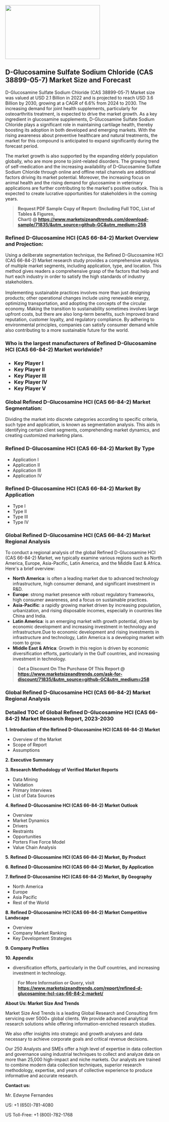 <p><img class="alignnone size-medium wp-image-20088" src="https://ffe5etoiles.com/wp-content/uploads/2024/12/MST1-300x171.png" alt="" width="300" height="171" /></p><h2>D-Glucosamine Sulfate Sodium Chloride (CAS 38899-05-7) Market Size and Forecast</h2> <p>D-Glucosamine Sulfate Sodium Chloride (CAS 38899-05-7) Market size was valued at USD 2.1 Billion in 2022 and is projected to reach USD 3.6 Billion by 2030, growing at a CAGR of 6.6% from 2024 to 2030. The increasing demand for joint health supplements, particularly for osteoarthritis treatment, is expected to drive the market growth. As a key ingredient in glucosamine supplements, D-Glucosamine Sulfate Sodium Chloride plays a significant role in maintaining cartilage health, thereby boosting its adoption in both developed and emerging markets. With the rising awareness about preventive healthcare and natural treatments, the market for this compound is anticipated to expand significantly during the forecast period.</p> <p>The market growth is also supported by the expanding elderly population globally, who are more prone to joint-related disorders. The growing trend of self-medication and the increasing availability of D-Glucosamine Sulfate Sodium Chloride through online and offline retail channels are additional factors driving its market potential. Moreover, the increasing focus on animal health and the rising demand for glucosamine in veterinary applications are further contributing to the market's positive outlook. This is expected to create lucrative opportunities for stakeholders in the coming years.</p> </p><blockquote id="" class=""><strong>Request PDF Sample Copy of Report: (Including Full TOC, List of Tables &amp; Figures, Chart)&nbsp;@&nbsp;<strong><a href="https://www.marketsizeandtrends.com/download-sample/71835/&utm_source=github-GC&utm_medium=258" target="_blank">https://www.marketsizeandtrends.com/download-sample/71835/&utm_source=github-GC&utm_medium=258</a></strong></strong></blockquote><h3 id="" class="">Refined D-Glucosamine HCl (CAS 66-84-2) Market&nbsp;Overview and Projection:</h3><p id="" class="">Using a deliberate segmentation technique, the Refined D-Glucosamine HCl (CAS 66-84-2) Market research study provides a comprehensive analysis of multiple market segments, including application, type, and location. This method gives readers a comprehensive grasp of the factors that help and hurt each industry in order to satisfy the high standards of industry stakeholders. <br /> <br />Implementing sustainable practices involves more than just designing products; other operational changes include using renewable energy, optimizing transportation, and adopting the concepts of the circular economy. Making the transition to sustainability sometimes involves large upfront costs, but there are also long-term benefits, such improved brand reputation, customer loyalty, and regulatory compliance. By adhering to environmental principles, companies can satisfy consumer demand while also contributing to a more sustainable future for the world.</p><h3 id="" class="">Who is the largest manufacturers of&nbsp;Refined D-Glucosamine HCl (CAS 66-84-2) Market worldwide?</h3><h3 class=""><p><ul><li>Key Player I </li><li> Key Player II </li><li> Key Player III </li><li> Key Player IV </li><li> Key Player V</li></ul></p></h3><h3 id="" class="">Global&nbsp;Refined D-Glucosamine HCl (CAS 66-84-2) Market Segmentation:</h3><p id="" class="">Dividing the market into discrete categories according to specific criteria, such type and application, is known as segmentation analysis. This aids in identifying certain client segments, comprehending market dynamics, and creating customized marketing plans.</p><h3 id="" class="">Refined D-Glucosamine HCl (CAS 66-84-2) Market&nbsp;By Type</h3><p><p><ul><li>Application I </li><li> Application II </li><li> Application III </li><li> Application IV</p></li></ul></p></p><h3 id="" class="">Refined D-Glucosamine HCl (CAS 66-84-2) Market&nbsp;By Application</h3><p class=""><p><ul><li>Type I </li><li> Type II </li><li> Type III </li><li> Type IV</li></ul></p></p><h3 id="" class="">Global Refined D-Glucosamine HCl (CAS 66-84-2) Market Regional Analysis</h3><p id="" class="">To conduct a regional analysis of the global Refined D-Glucosamine HCl (CAS 66-84-2) Market, we typically examine various regions such as North America, Europe, Asia-Pacific, Latin America, and the Middle East &amp; Africa. Here's a brief overview:</p><ul><li><strong>North America</strong>: is often a leading market due to advanced technology infrastructure, high consumer demand, and significant investment in R&amp;D.</li><li><strong>Europe</strong>: strong market presence with robust regulatory frameworks, high consumer awareness, and a focus on sustainable practices.</li><li><strong>Asia-Pacific</strong>: a rapidly growing market driven by increasing population, urbanization, and rising disposable incomes, especially in countries like China and India.</li><li><strong>Latin America</strong>: is an emerging market with growth potential, driven by economic development and increasing investment in technology and infrastructure.Due to economic development and rising investments in infrastructure and technology, Latin America is a developing market with room to grow.</li><li><strong>Middle East &amp; Africa</strong>: Growth in this region is driven by economic diversification efforts, particularly in the Gulf countries, and increasing investment in technology.</li></ul><blockquote id="" class=""><strong>Get a Discount On The Purchase Of This Report @ <strong><a href="https://www.marketsizeandtrends.com/ask-for-discount/71835/&utm_source=github-GC&utm_medium=258" target="_blank">https://www.marketsizeandtrends.com/ask-for-discount/71835/&utm_source=github-GC&utm_medium=258</a></strong></strong></blockquote><h3 id="" class="">Global Refined D-Glucosamine HCl (CAS 66-84-2) Market Regional Analysis</h3><h3 id="" class="">Detailed TOC of Global Refined D-Glucosamine HCl (CAS 66-84-2) Market Research Report, 2023-2030</h3><p id="" class=""><strong>1. Introduction of the Refined D-Glucosamine HCl (CAS 66-84-2) Market</strong></p><ul><li>Overview of the Market</li><li>Scope of Report</li><li>Assumptions</li></ul><p id="" class=""><strong>2. Executive Summary</strong></p><p id="" class=""><strong>3. Research Methodology of Verified Market Reports</strong></p><ul><li>Data Mining</li><li>Validation</li><li>Primary Interviews</li><li>List of Data Sources</li></ul><p id="" class=""><strong>4. Refined D-Glucosamine HCl (CAS 66-84-2) Market Outlook</strong></p><ul><li>Overview</li><li>Market Dynamics</li><li>Drivers</li><li>Restraints</li><li>Opportunities</li><li>Porters Five Force Model</li><li>Value Chain Analysis</li></ul><p id="" class=""><strong>5. Refined D-Glucosamine HCl (CAS 66-84-2) Market, By Product</strong></p><p id="" class=""><strong>6. Refined D-Glucosamine HCl (CAS 66-84-2) Market, By Application</strong></p><p id="" class=""><strong>7. Refined D-Glucosamine HCl (CAS 66-84-2) Market, By Geography</strong></p><ul><li>North America</li><li>Europe</li><li>Asia Pacific</li><li>Rest of the World</li></ul><p id="" class=""><strong>8. Refined D-Glucosamine HCl (CAS 66-84-2) Market Competitive Landscape</strong></p><ul><li>Overview</li><li>Company Market Ranking</li><li>Key Development Strategies</li></ul><p id="" class=""><strong>9. Company Profiles</strong></p><p id="" class=""><strong>10. Appendix</strong></p><ul><li>diversification efforts, particularly in the Gulf countries, and increasing investment in technology.</li></ul><blockquote id="" class=""><strong>For More Information or Query, visit <strong><strong><a href="https://www.marketsizeandtrends.com/report/refined-d-glucosamine-hcl-cas-66-84-2-market/" target="_blank">https://www.marketsizeandtrends.com/report/refined-d-glucosamine-hcl-cas-66-84-2-market/</a></strong></strong></strong></blockquote><p id="" class=""><strong>About Us: Market Size And Trends</strong></p><p id="" class="">Market Size And Trends is a leading Global Research and Consulting firm servicing over 5000+ global clients. We provide advanced analytical research solutions while offering information-enriched research studies.</p><p id="" class="">We also offer insights into strategic and growth analyses and data necessary to achieve corporate goals and critical revenue decisions.</p><p id="" class="">Our 250 Analysts and SMEs offer a high level of expertise in data collection and governance using industrial techniques to collect and analyze data on more than 25,000 high-impact and niche markets. Our analysts are trained to combine modern data collection techniques, superior research methodology, expertise, and years of collective experience to produce informative and accurate research.</p><p id="" class=""><strong>Contact us:</strong></p><p id="" class="">Mr. Edwyne Fernandes</p><p id="" class="">US: +1 (650)-781-4080</p><p id="" class="">US Toll-Free: +1 (800)-782-1768</p>
